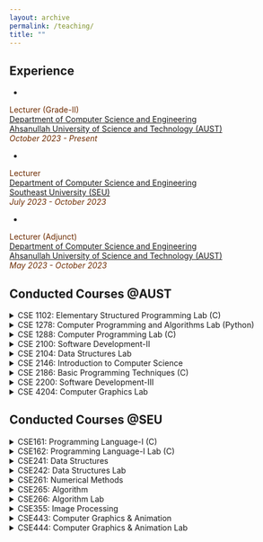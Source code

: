 ```yaml
---
layout: archive
permalink: /teaching/
title: ""
---
```

 
## Experience

<!-- Lecturer -->
+ <span style="font-family:Trebuchet MS; color:black;">
<span style="color:#6E2C00">Lecturer (Grade-II)</span><br/>
[Department of Computer Science and Engineering](https://aust.edu/cse)<br/>
[Ahsanullah University of Science and Technology (AUST)](https://aust.edu/)<br/>
<span style="color:#6E2C00"><em>October 2023 - Present</em></span>
</span>


<!-- Lecturer -->
+ <span style="font-family:Trebuchet MS; color:black;">
<span style="color:#6E2C00">Lecturer</span><br/>
[Department of Computer Science and Engineering](https://new.seu.edu.bd/computer-science-and-engineering)<br/>
[Southeast University (SEU)](https://new.seu.edu.bd/)<br/>
<span style="color:#6E2C00"><em>July 2023 - October 2023</em></span>
</span>

<!-- Part Time -->
+ <span style="font-family:Trebuchet MS; color:black;">
<span style="color:#6E2C00">Lecturer (Adjunct)</span><br/>
[Department of Computer Science and Engineering](https://aust.edu/cse)<br/>
[Ahsanullah University of Science and Technology (AUST)](https://aust.edu/)<br/>
<span style="color:#6E2C00"><em>May 2023 - October 2023</em></span>
</span>

## Conducted Courses @AUST 
<details>
<summary>CSE 1102:  Elementary Structured Programming Lab (C)</summary>
<span style="color:green"><font size="3"><ins>Conducted in Spring 2024</ins></font></span><br>
</details>

<details>
<summary>CSE 1278:  Computer Programming and Algorithms Lab (Python)</summary>
<span style="color:green"><font size="3"><ins>Conducted in Fall 2023</ins></font></span><br>
</details>

<details>
<summary>CSE 1288: Computer Programming Lab (C)</summary>
<span style="color:green"><font size="3"><ins>Conducted in Fall 2022 | Spring 2023</ins></font></span><br>
</details>

<details>
<summary>CSE 2100:  Software Development-II</summary>
<span style="color:green"><font size="3"><ins>Conducted in Spring 2023</ins></font></span><br>
</details>

<details>
<summary>CSE 2104:  Data Structures Lab</summary>
<span style="color:green"><font size="3"><ins>Conducted in Spring 2023 | Fall 2023 | Spring 2024</ins></font></span><br>
</details>

<details>
<summary>CSE 2146:  Introduction to Computer Science</summary>
<span style="color:green"><font size="3"><ins>Conducted in Spring 2023</ins></font></span><br>
</details>

<details>
<summary>CSE 2186:  Basic Programming Techniques (C)</summary>
<span style="color:green"><font size="3"><ins>Conducted in Spring 2023</ins></font></span><br>
</details>

<details>
<summary>CSE 2200:  Software Development-III</summary>
<span style="color:green"><font size="3"><ins>Conducted in Fall 2022</ins></font></span><br>
</details>

<details>
<summary>CSE 4204:  Computer Graphics Lab</summary>
<span style="color:green"><font size="3"><ins>Conducted in Spring 2023 | Fall 2023 | Spring 2024</ins></font></span><br>
</details>

## Conducted Courses @SEU 
<details>
<summary>CSE161: Programming Language-I (C)</summary>
</details>

<details>
<summary>CSE162: Programming Language-I Lab (C)</summary>
</details>

<details>
<summary>CSE241: Data Structures</summary>
</details>

<details>
<summary>CSE242: Data Structures Lab</summary>
</details>

<details>
<summary>CSE261: Numerical Methods</summary>
</details>

<details>
<summary>CSE265: Algorithm</summary>
</details>

<details>
<summary>CSE266: Algorithm Lab</summary>
</details>

<details>
<summary>CSE355: Image Processing</summary>
</details>

<details>
<summary>CSE443: Computer Graphics & Animation</summary>
</details>

<details>
<summary>CSE444: Computer Graphics & Animation Lab</summary>
</details>
